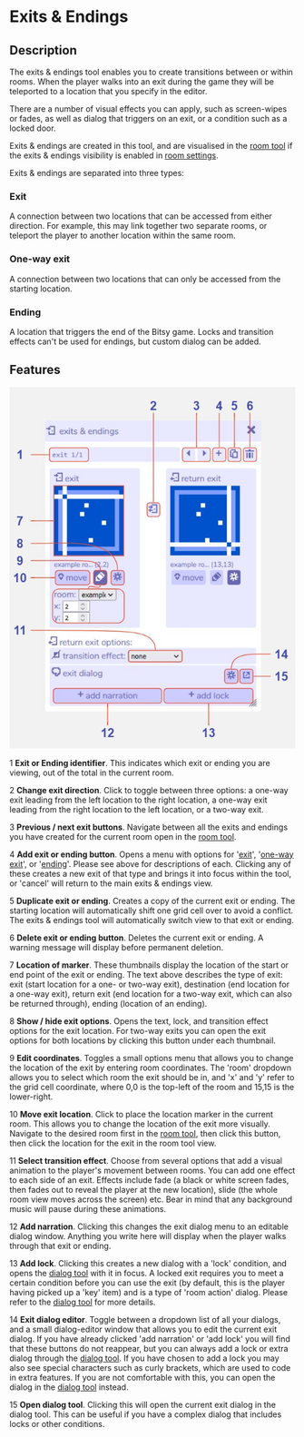 # Exits & Endings

## Description

The exits & endings tool enables you to create transitions between or within rooms. When the player walks into an exit during the game they will be teleported to a location that you specify in the editor.

There are a number of visual effects you can apply, such as screen-wipes or fades, as well as dialog that triggers on an exit, or a condition such as a locked door.

Exits & endings are created in this tool, and are visualised in the [room tool](../room) if the exits & endings visibility is enabled in [room settings](../room/roomSettings).

Exits & endings are separated into three types:

### Exit

A connection between two locations that can be accessed from either direction. For example, this may link together two separate rooms, or teleport the player to another location within the same room. 

### One-way exit

A connection between two locations that can only be accessed from the starting location.

### Ending

A location that triggers the end of the Bitsy game. Locks and transition effects can't be used for endings, but custom dialog can be added.

## Features

![exits & endings tool diagram](.images/exitsEndingsDiagram.JPG)

1 **Exit or Ending identifier**. This indicates which exit or ending you are viewing, out of the total in the current room.

2 **Change exit direction**. Click to toggle between three options: a one-way exit leading from the left location to the right location, a one-way exit leading from the right location to the left location, or a two-way exit.

3 **Previous / next exit buttons**. Navigate between all the exits and endings you have created for the current room open in the [room tool](../room).

4 **Add exit or ending button**. Opens a menu with options for '[exit](#exit)', '[one-way exit](#one-way-exit)', or '[ending](#ending)'. Please see above for descriptions of each. Clicking any of these creates a new exit of that type and brings it into focus within the tool, or 'cancel' will return to the main exits & endings view.

5 **Duplicate exit or ending**. Creates a copy of the current exit or ending. The starting location will automatically shift one grid cell over to avoid a conflict. The exits & endings tool will automatically switch view to that exit or ending.

6 **Delete exit or ending button**. Deletes the current exit or ending. A warning message will display before permanent deletion.

7 **Location of marker**. These thumbnails display the location of the start or end point of the exit or ending. The text above describes the type of exit: exit (start location for a one- or two-way exit), destination (end location for a one-way exit), return exit (end location for a two-way exit, which can also be returned through), ending (location of an ending).

8 **Show / hide exit options**. Opens the text, lock, and transition effect options for the exit location. For two-way exits you can open the exit options for both locations by clicking this button under each thumbnail.

9 **Edit coordinates**. Toggles a small options menu that allows you to change the location of the exit by entering room coordinates. The 'room' dropdown allows you to select which room the exit should be in, and 'x' and 'y' refer to the grid cell coordinate, where 0,0 is the top-left of the room and 15,15 is the lower-right.

10 **Move exit location**. Click to place the location marker in the current room. This allows you to change the location of the exit more visually. Navigate to the desired room first in the [room tool](../room), then click this button, then click the location for the exit in the room tool view.

11 **Select transition effect**. Choose from several options that add a visual animation to the player's movement between rooms. You can add one effect to each side of an exit. Effects include fade (a black or white screen fades, then fades out to reveal the player at the new location), slide (the whole room view moves across the screen) etc. Bear in mind that any background music will pause during these animations.

12 **Add narration**. Clicking this changes the exit dialog menu to an editable dialog window. Anything you write here will display when the player walks through that exit or ending.

13 **Add lock**. Clicking this creates a new dialog with a 'lock' condition, and opens the [dialog tool](../dialog) with it in focus. A locked exit requires you to meet a certain condition before you can use the exit (by default, this is the player having picked up a 'key' item) and is a type of 'room action' dialog. Please refer to the [dialog tool](../dialog) for more details.

14 **Exit dialog editor**. Toggle between a dropdown list of all your dialogs, and a small dialog-editor window that allows you to edit the current exit dialog. If you have already clicked 'add narration' or 'add lock' you will find that these buttons do not reappear, but you can always add a lock or extra dialog through the [dialog tool](../dialog). If you have chosen to add a lock you may also see special characters such as curly brackets, which are used to code in extra features. If you are not comfortable with this, you can open the dialog in the [dialog tool](../dialog) instead.

15 **Open dialog tool**. Clicking this will open the current exit dialog in the dialog tool. This can be useful if you have a complex dialog that includes locks or other conditions.
